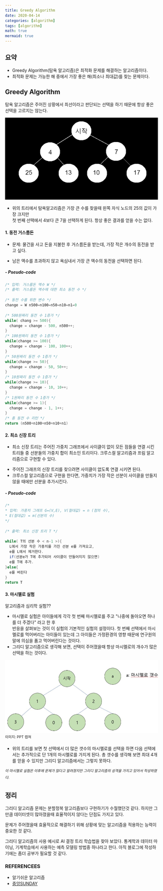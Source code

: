```yaml
---
title: Greedy Algorithm
date: 2020-04-14
categories: [algorithm]
tags: [algorithm]
math: true
mermaid: true
---
```


## 요약

- Greedy Algorithm(탐욕 알고리즘)은 최적화 문제를 해결하는 알고리즘이다.
- 최적화 문제는 가능한 해 중에서 가장 좋은 해(최소나 최대값)를 찾는 문제이다.

## Greedy Algorithm

탐욕 알고리즘은 주어진 상황에서 최선이라고 판단되는 선택을 하기 때문에 항상 좋은 선택을 고르지는 않는다.

![tree](/assets/img/posts/greedy/tree2.png)

- 위의 트리에서 탐욕알고리즘은 가장 큰 수를 찾을때 왼쪽 자식 노드의 25의 값이 가장 크지만  
  첫 번째 선택에서 4보다 큰 7을 선택하게 된다. 항상 좋은 결과를 얻을 수는 없다.

#### 1. 동전 거스름돈

- 문제: 물건을 사고 돈을 지불한 후 거스름돈을 받는데, 가장 적은 개수의 동전을 받고 싶다.

* 남은 액수를 초과하지 않고 욕심내서 가장 큰 액수의 동전을 선택하면 된다.

##### - Pseudo-code

```java
/* 입력: 거스름돈 액수 W */
/* 출력: 거스름돈 액수에 대한 최소 동전 수 */

/* 동전 수를 위한 변수 */
change = W n500=n100=n50=n10=n1=0

/* 500원짜리 동전 수 1증가 */
while( chang >= 500){
  change = change - 500, n500++;
}
/* 100원짜리 동전 수 1증가 */
while(change >= 100){
  change = change - 100, 100++;
}
/* 50원짜리 동전 수 1증가 */
while(change >= 50){
  change = change - 50, 50++;
}
/* 10원짜리 동전 수 1증가 */
while(change >= 10){
  change = change - 10, 10++;
}
/* 1원짜리 동전 수 1증가 */
while(change >= 1){
  change = change - 1, 1++;
}
/* 총 동전 수 리턴 */
return (n500+n100+n50+n10+n1)
```

#### 2. 최소 신장 트리

- 최소 신장 트리는 주어진 가중치 그래프에서 사이클이 없이 모든 점들을 연결 시킨 트리들 중 선분들의 가중치 합이 최소인 트리이다. 크루스컬 알고리즘과 프림 알고리즘으로 구현할 수 있다.

* 주어진 그래프의 신장 트리를 찾으려면 사이클이 없도록 연결 시키면 된다.
* 크루스컬 알고리즘으로 구현을 한다면, 가중치가 가장 작은 선분이 사이클을 만들지 않을 때에만 선분을 추가시킨다.

##### - Pseudo-code

```java
/*
* 입력: 가중치 그래프 G=(V,E), V(절대값) = n (점의 수),
* E(절대값) = m(선분의 수)
*/

/* 출력: 최소 신장 트리 T */

while( T의 선분 수 < n-1 >){
  L에서 가장 작은 가중치를 가진 선분 e를 가져오고,
  e를 L에서 제거한다.
  if(선분e가 T에 추가되어 사이클이 만들어지지 않으면)
  e를 T에 추가.
}else{
  e를 버린다
}
return T
```

#### 3. 마시멜로 실험

알고리즘과 심리학 실험??

- 마시멜로 실험은 아이들에게 각각 첫 번째 마시멜로를 주고 "나중에 돌아오면 하나를 더 주겠다" 라고 한 후  
  반응을 살펴보는 것이 이 실험의 기본적인 실험의 설정이다. 첫 번째 선택에서 마시멜로를 먹어버리는 아이들이
  있는데 그 아이들은 가정환경의 영향 때문에 연구원의 말에 의심을 품고 먹어버린다는 것이다.
- 그리디 알고리즘으로 생각해 보면, 선택이 주어졌을때 항상 마시멜로의 개수가 많은 선택을 하는 것이다.

![마시멜로 실험](/assets/img/posts/marshmellotest.JPG)  
<sup>이미지: PPT 캡쳐</sup>

- 위의 트리를 보면 첫 선택에서 더 많은 갯수의 마시멜로를 선택을 하면 다음 선택에서는 추가적으로 단 1개의 마시멜로를 가지게 된다. 총 갯수를 생각해 보면 최대 4개를 얻을 수
  있지만 그리디 알고리즘에서는 그렇지 못하다.

<sup>_이 마시멜로 실험은 이후에 문제가 많다고 알려졌지만 그리디 알고리즘의 성격을 가지고 있어서 작성하였다._</sup>

## 정리

그리디 알고리즘 문제는 분할정복 알고리즘보다 구현하기가 수월했던것 같다. 하지만 그만큼 데이터셋이 많아졌을때 효율적이지 않다는 단점도 가지고 있다.

문제가 주어졌을때 효율적으로 해결하기 위해 상황에 맞는 알고리즘을 적용하는 능력이 중요한 것 같다.

그리디 알고리즘의 사용 예시로 AI 결정 트리 학습법을 찾아 보았다. 통계학과 데이터 마이닝, 기계학습에서 사용하는 예측 모델링 방법중 하나라고 한다. 아직 블로그에 작성하기에는 좀더 공부가 필요할 것 같다.

### REFERENCEES

- 알기쉬운 알고리즘
- [중앙SUNDAY](https://news.joins.com/article/22800824)
